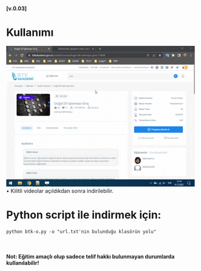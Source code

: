 #### [v.0.03]

# Kullanımı 
<img src="./gif/usage.gif"/>
• Kilitli videolar açıldıkdan sonra indirilebilir. <br>

# Python script ile indirmek için:
```
python btk-o.py -o "url.txt'nin bulunduğu klasörün yolu"
```

<br>

#### Not: Eğitim amaçlı olup sadece telif hakkı bulunmayan durumlarda kullanılabilir!

